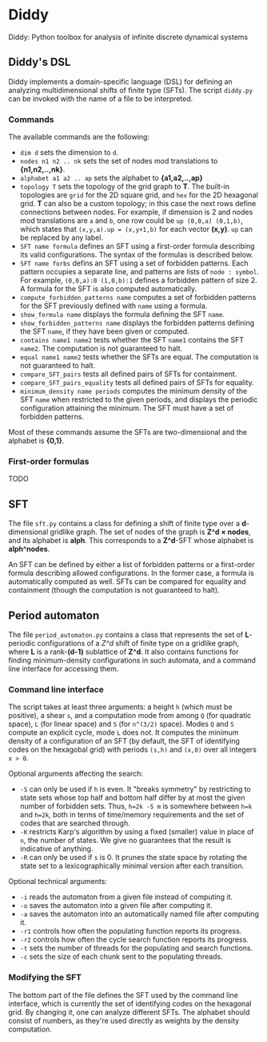 # Diddy
Diddy: Python toolbox for analysis of infinite discrete dynamical systems

## Diddy's DSL

Diddy implements a domain-specific language (DSL) for defining an analyzing multidimensional shifts of finite type (SFTs).
The script `diddy.py` can be invoked with the name of a file to be interpreted.

### Commands

The available commands are the following:

* `dim d` sets the dimension to `d`.
* `nodes n1 n2 .. nk` sets the set of nodes mod translations to **{n1,n2,..,nk}**.
* `alphabet a1 a2 .. ap` sets the alphabet to **{a1,a2,..,ap}**
* `topology T` sets the topology of the grid graph to **T**. The built-in topologies are `grid` for the 2D square grid, and `hex` for the 2D hexagonal grid. **T** can also be a custom topology; in this case the next rows define connections between nodes. For example, if dimension is 2 and nodes mod translations are `a` and `b`, one row could be `up (0,0,a) (0,1,b)`, which states that `(x,y,a).up = (x,y+1,b)` for each vector **(x,y)**. `up` can be replaced by any label.
* `SFT name formula` defines an SFT using a first-order formula describing its valid configurations. The syntax of the formulas is described below.
* `SFT name forbs` defins an SFT using a set of forbidden patterns. Each pattern occupies a separate line, and patterns are lists of `node : symbol`. For example, `(0,0,a):0 (1,0,b):1` defines a forbidden pattern of size 2. A formula for the SFT is also computed automatically.
* `compute_forbidden_patterns name` computes a set of forbidden patterns for the SFT previously defined with `name` using a formula.
* `show_formula name` displays the formula defining the SFT `name`.
* `show_forbidden_patterns name` displays the forbidden patterns defining the SFT `name`, if they have been given or computed.
* `contains name1 name2` tests whether the SFT `name1` contains the SFT `name2`. The computation is not guaranteed to halt.
* `equal name1 name2` tests whether the SFTs are equal. The computation is not guaranteed to halt.
* `compare_SFT_pairs` tests all defined pairs of SFTs for containment.
* `compare_SFT_pairs_equality` tests all defined pairs of SFTs for equality.
* `minimum_density name periods` computes the minimum density of the SFT `name` when restricted to the given periods, and displays the periodic configuration attaining the minimum. The SFT must have a set of forbidden patterns.

Most of these commands assume the SFTs are two-dimensional and the alphabet is **{0,1}**.

### First-order formulas

TODO

## SFT

The file `sft.py` contains a class for defining a shift of finite type over a **d**-dimensional gridlike graph.
The set of nodes of the graph is **Z^d × nodes**, and its alphabet is **alph**.
This corresponds to a **Z^d**-SFT whose alphabet is **alph^nodes**.

An SFT can be defined by either a list of forbidden patterns or a first-order formula describing allowed configurations.
In the former case, a formula is automatically computed as well.
SFTs can be compared for equality and containment (though the computation is not guaranteed to halt).

## Period automaton

The file `period_automaton.py` contains a class that represents the set of **L**-periodic configurations of a *Z^d* shift of finite type on a gridlike graph, where **L** is a rank-**(d-1)** sublattice of **Z^d**.
It also contains functions for finding minimum-density configurations in such automata, and a command line interface for accessing them.

### Command line interface

The script takes at least three arguments: a height `h` (which must be positive), a shear `s`, and a computation mode from among `Q` (for quadratic space), `L` (for linear space) and `S` (for `n^(3/2)` space).
Modes `Q` and `S` compute an explicit cycle, mode `L` does not.
It computes the minimum density of a configuration of an SFT (by default, the SFT of identifying codes on the hexagobal grid) with periods `(s,h)` and `(x,0)` over all integers `x > 0`.

Optional arguments affecting the search:
- `-S` can only be used if `h` is even. It "breaks symmetry" by restricting to state sets whose top half and bottom half differ by at most the given number of forbidden sets. Thus, `h=2k -S m` is somewhere between `h=k` and `h=2k`, both in terms of time/memory requirements and the set of codes that are searched through.
- `-K` restricts Karp's algorithm by using a fixed (smaller) value in place of `n`, the number of states. We give no guarantees that the result is indicative of anything.
- `-R` can only be used if  `s` is 0. It prunes the state space by rotating the state set to a lexicographically minimal version after each transition.

Optional technical arguments:
- `-i` reads the automaton from a given file instead of computing it.
- `-o` saves the automaton into a given file after computing it.
- `-a` saves the automaton into an automatically named file after computing it.
- `-r1` controls how often the populating function reports its progress.
- `-r2` controls how often the cycle search function reports its progress.
- `-t` sets the number of threads for the populating and search functions.
- `-c` sets the size of each chunk sent to the populating threads.

### Modifying the SFT

The bottom part of the file defines the SFT used by the command line interface, which is currently the set of identifying codes on the hexagonal grid.
By changing it, one can analyze different SFTs.
The alphabet should consist of numbers, as they're used directly as weights by the density computation.
